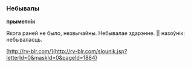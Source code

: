 ### Небывалы
**прыметнік**

Якога раней не было, незвычайны. Небывалае здарэнне. || назоўнік: небываласць.

<a rel="author">[http://rv-blr.com/](http://rv-blr.com/slounik.jsp?letterId=0&maskId=0&pageId=1884)</a>
